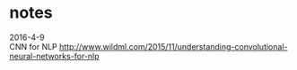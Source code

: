 # notes

2016-4-9   
CNN for NLP  http://www.wildml.com/2015/11/understanding-convolutional-neural-networks-for-nlp
